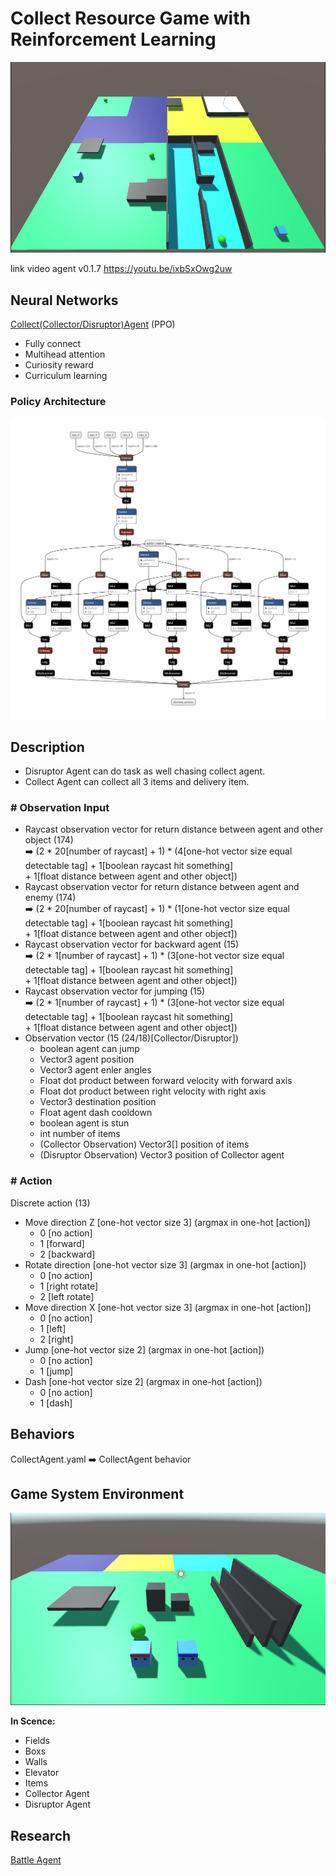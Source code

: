 # Collect Resource Game with Reinforcement Learning

![](https://github.com/phantichchai/rl-unity/blob/main/Image/v0.1.4.png)

link video agent v0.1.7 https://youtu.be/ixbSxOwg2uw

## Neural Networks
[Collect(Collector/Disruptor)Agent](https://github.com/phantichchai/rl-unity/blob/main/config/CollectAgent.yaml) (PPO) 
- Fully connect
- Multihead attention
- Curiosity reward
- Curriculum learning

### Policy Architecture
![](https://github.com/phantichchai/rl-unity/blob/main/Image/polict-network.png)

## Description
- Disruptor Agent can do task as well chasing collect agent. 
- Collect Agent can collect all 3 items and delivery item.

### **# Observation Input**
- Raycast observation vector for return distance between agent and other object (174)  
  :arrow_right: (2 * 20[number of raycast] + 1) * (4[one-hot vector size equal detectable tag] + 1[boolean raycast hit something]  
   \+ 1[float distance between agent and other object])
- Raycast observation vector for return distance between agent and enemy (174)  
  :arrow_right: (2 * 20[number of raycast] + 1) * (1[one-hot vector size equal detectable tag] + 1[boolean raycast hit something]  
   \+ 1[float distance between agent and other object])
- Raycast observation vector for backward agent (15)  
  :arrow_right: (2 * 1[number of raycast] + 1) * (3[one-hot vector size equal detectable tag] + 1[boolean raycast hit something]  
   \+ 1[float distance between agent and other object])
- Raycast observation vector for jumping (15)  
  :arrow_right: (2 * 1[number of raycast] + 1) * (3[one-hot vector size equal detectable tag] + 1[boolean raycast hit something]  
   \+ 1[float distance between agent and other object])
- Observation vector (15 (24/18)[Collector/Disruptor])  
  + boolean agent can jump
  + Vector3 agent position
  + Vector3 agent enler angles
  + Float dot product between forward velocity with forward axis
  + Float dot product between right velocity with right axis
  + Vector3 destination position
  + Float agent dash cooldown
  + boolean agent is stun
  + int number of items
  + (Collector Observation) Vector3[] position of items
  + (Disruptor Observation) Vector3 position of Collector agent

### **# Action**
Discrete action (13)  
  - Move direction Z [one-hot vector size 3] (argmax in one-hot [action])
    - 0 [no action]
    - 1 [forward]
    - 2 [backward]
  - Rotate direction [one-hot vector size 3] (argmax in one-hot [action])
    - 0 [no action]
    - 1 [right rotate]
    - 2 [left rotate]
  - Move direction X [one-hot vector size 3] (argmax in one-hot [action])  
    - 0 [no action]
    - 1 [left]
    - 2 [right]
  - Jump [one-hot vector size 2] (argmax in one-hot [action])
    - 0 [no action]
    - 1 [jump]
  - Dash [one-hot vector size 2] (argmax in one-hot [action])
    - 0 [no action]
    - 1 [dash]  

## Behaviors
CollectAgent.yaml :arrow_right: CollectAgent behavior

## Game System Environment
![](https://github.com/phantichchai/rl-unity/blob/main/Image/environment.png)

**In Scence:**
- Fields
- Boxs
- Walls
- Elevator
- Items
- Collector Agent
- Disruptor Agent

## Research
[Battle Agent](https://github.com/phantichchai/rl-unity/blob/main/doc/BattleAgent.md)
